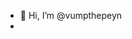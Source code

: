 - 👋 Hi, I’m @vumpthepeyn
- 

<!---
mikhany/mikhany is a ✨ special ✨ repository because its `README.md` (this file) appears on your GitHub profile.
You can click the Preview link to take a look at your changes.
--->
